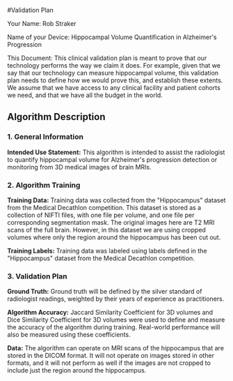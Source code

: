 #Validation Plan

Your Name: Rob Straker

Name of your Device: Hippocampal Volume Quantification in Alzheimer's Progression

This Document: This clinical validation plan is meant to prove that our technology performs the way we claim it does. For example, given that we say that our technology can measure hippocampal volume, this validation plan needs to define how we would prove this, and establish these extents.
We assume that we have access to any clinical facility and patient cohorts we need, and that we have all the budget in the world. 

## Algorithm Description 

### 1. General Information

**Intended Use Statement:** This algorithm is intended to assist the radiologist to quantify hippocampal volume for Alzheimer's progression detection or monitoring from 3D medical images of brain MRIs.

### 2. Algorithm Training

**Training Data:** Training data was collected from the "Hippocampus" dataset from the Medical Decathlon competition. This dataset is stored as a collection of NIFTI files, with one file per volume, and one file per corresponding segmentation mask. The original images here are T2 MRI scans of the full brain. However, in this dataset we are using cropped volumes where only the region around the hippocampus has been cut out.

**Training Labels:** Training data was labeled using labels defined in the "Hippocampus" dataset from the Medical Decathlon competition.

### 3. Validation Plan

**Ground Truth:** Ground truth will be defined by the silver standard of radiologist readings, weighted by their years of experience as practitioners.

**Algorithm Accuracy:** Jaccard Similarity Coefficient for 3D volumes and Dice Similarity Coefficient for 3D volumes were used to define and measure the accuracy of the algorithm during training. Real-world performance will also be measured using these coefficients.

**Data:** The algorithm can operate on MRI scans of the hippocampus that are stored in the DICOM format. It will not operate on images stored in other formats, and it will not perform as well if the images are not cropped to include just the region around the hippocampus.
